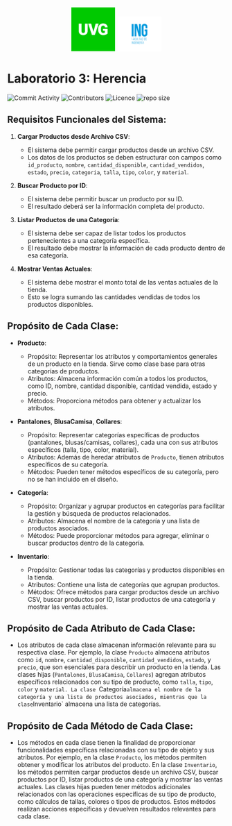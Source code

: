 <h1 align="center">
  <img src="https://github.com/juampam/lab-herencia/blob/main/img/uvg_logo.jpg?sanitize=true" alt="Anura CSS - HTML + CSS Builder" width="20%">
  <img src="https://github.com/juampam/lab-herencia/blob/main/img/uvg_ing.jpg?sanitize=true" alt="Anura CSS - HTML + CSS Builder" width="20%">
</h1>

# Laboratorio 3: Herencia
![Commit Activity](https://img.shields.io/github/commit-activity/w/juampam/lab-herencia?style=for-the-badge)
![Contributors](https://img.shields.io/github/contributors/juampam/lab-herencia?style=for-the-badge)
![Licence](https://img.shields.io/github/license/juampam/lab-herencia?style=for-the-badge)
![repo size](https://img.shields.io/github/repo-size/juampam/lab-herencia?style=for-the-badge)
## Requisitos Funcionales del Sistema:

1. **Cargar Productos desde Archivo CSV**:
   - El sistema debe permitir cargar productos desde un archivo CSV.
   - Los datos de los productos se deben estructurar con campos como `id_producto`, `nombre`, `cantidad_disponible`, `cantidad_vendidos`, `estado`, `precio`, `categoria`, `talla`, `tipo`, `color`, y `material`.

2. **Buscar Producto por ID**:
   - El sistema debe permitir buscar un producto por su ID.
   - El resultado deberá ser la información completa del producto.

3. **Listar Productos de una Categoría**:
   - El sistema debe ser capaz de listar todos los productos pertenecientes a una categoría específica.
   - El resultado debe mostrar la información de cada producto dentro de esa categoría.

4. **Mostrar Ventas Actuales**:
   - El sistema debe mostrar el monto total de las ventas actuales de la tienda.
   - Esto se logra sumando las cantidades vendidas de todos los productos disponibles.

## Propósito de Cada Clase:

- **Producto**:
  - Propósito: Representar los atributos y comportamientos generales de un producto en la tienda. Sirve como clase base para otras categorías de productos.
  - Atributos: Almacena información común a todos los productos, como ID, nombre, cantidad disponible, cantidad vendida, estado y precio.
  - Métodos: Proporciona métodos para obtener y actualizar los atributos.

- **Pantalones**, **BlusaCamisa**, **Collares**:
  - Propósito: Representar categorías específicas de productos (pantalones, blusas/camisas, collares), cada una con sus atributos específicos (talla, tipo, color, material).
  - Atributos: Además de heredar atributos de `Producto`, tienen atributos específicos de su categoría.
  - Métodos: Pueden tener métodos específicos de su categoría, pero no se han incluido en el diseño.

- **Categoría**:
  - Propósito: Organizar y agrupar productos en categorías para facilitar la gestión y búsqueda de productos relacionados.
  - Atributos: Almacena el nombre de la categoría y una lista de productos asociados.
  - Métodos: Puede proporcionar métodos para agregar, eliminar o buscar productos dentro de la categoría.

- **Inventario**:
  - Propósito: Gestionar todas las categorías y productos disponibles en la tienda.
  - Atributos: Contiene una lista de categorías que agrupan productos.
  - Métodos: Ofrece métodos para cargar productos desde un archivo CSV, buscar productos por ID, listar productos de una categoría y mostrar las ventas actuales.

## Propósito de Cada Atributo de Cada Clase:

- Los atributos de cada clase almacenan información relevante para su respectiva clase. Por ejemplo, la clase `Producto` almacena atributos como `id`, `nombre`, `cantidad_disponible`, `cantidad_vendidos`, `estado`, y `precio`, que son esenciales para describir un producto en la tienda. Las clases hijas (`Pantalones`, `BlusaCamisa`, `Collares`) agregan atributos específicos relacionados con su tipo de producto, como `talla`, `tipo`, `color` y `material. La clase `Categoría` almacena el nombre de la categoría y una lista de productos asociados, mientras que la clase `Inventario` almacena una lista de categorías.

## Propósito de Cada Método de Cada Clase:

- Los métodos en cada clase tienen la finalidad de proporcionar funcionalidades específicas relacionadas con su tipo de objeto y sus atributos. Por ejemplo, en la clase `Producto`, los métodos permiten obtener y modificar los atributos del producto. En la clase `Inventario`, los métodos permiten cargar productos desde un archivo CSV, buscar productos por ID, listar productos de una categoría y mostrar las ventas actuales. Las clases hijas pueden tener métodos adicionales relacionados con las operaciones específicas de su tipo de producto, como cálculos de tallas, colores o tipos de productos. Estos métodos realizan acciones específicas y devuelven resultados relevantes para cada clase.

